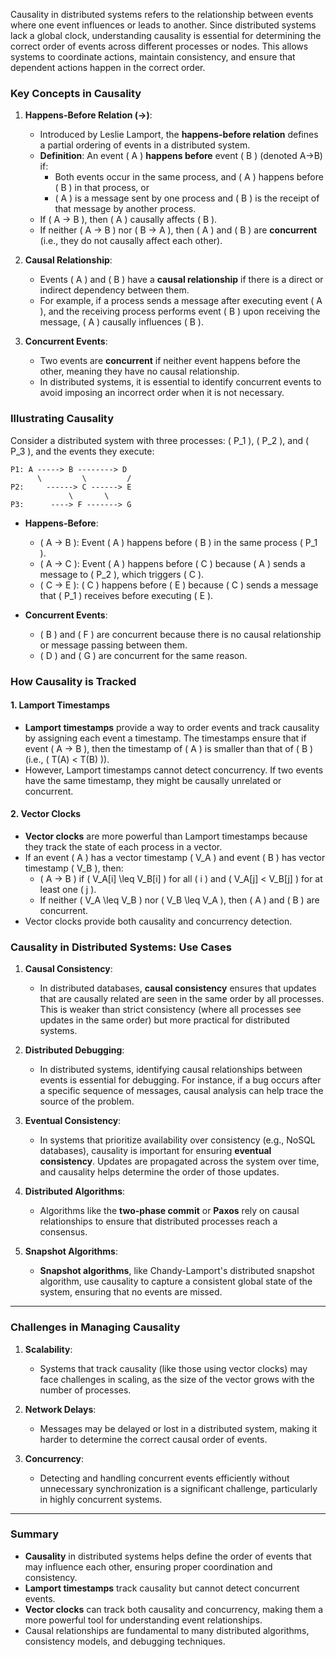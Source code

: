Causality in distributed systems refers to the relationship between events where one event influences or leads to another. Since distributed systems lack a global clock, understanding causality is essential for determining the correct order of events across different processes or nodes. This allows systems to coordinate actions, maintain consistency, and ensure that dependent actions happen in the correct order.

### Key Concepts in Causality

1. **Happens-Before Relation (→)**:
   - Introduced by Leslie Lamport, the **happens-before relation** defines a partial ordering of events in a distributed system.
   - **Definition**: An event \( A \) **happens before** event \( B \) (denoted A→B) if:
     - Both events occur in the same process, and \( A \) happens before \( B \) in that process, or
     - \( A \) is a message sent by one process and \( B \) is the receipt of that message by another process.
   - If \( A → B \), then \( A \) causally affects \( B \).
   - If neither \( A → B \) nor \( B → A \), then \( A \) and \( B \) are **concurrent** (i.e., they do not causally affect each other).

2. **Causal Relationship**:
   - Events \( A \) and \( B \) have a **causal relationship** if there is a direct or indirect dependency between them.
   - For example, if a process sends a message after executing event \( A \), and the receiving process performs event \( B \) upon receiving the message, \( A \) causally influences \( B \).

3. **Concurrent Events**:
   - Two events are **concurrent** if neither event happens before the other, meaning they have no causal relationship.
   - In distributed systems, it is essential to identify concurrent events to avoid imposing an incorrect order when it is not necessary.

### Illustrating Causality

Consider a distributed system with three processes: \( P_1 \), \( P_2 \), and \( P_3 \), and the events they execute:

```
P1: A -----> B --------> D
      \         \         /
P2:     ------> C ------> E
             \       \
P3:      ----> F -------> G
```

- **Happens-Before**:
  - \( A → B \): Event \( A \) happens before \( B \) in the same process \( P_1 \).
  - \( A → C \): Event \( A \) happens before \( C \) because \( A \) sends a message to \( P_2 \), which triggers \( C \).
  - \( C → E \): \( C \) happens before \( E \) because \( C \) sends a message that \( P_1 \) receives before executing \( E \).

- **Concurrent Events**:
  - \( B \) and \( F \) are concurrent because there is no causal relationship or message passing between them.
  - \( D \) and \( G \) are concurrent for the same reason.

### How Causality is Tracked

#### 1. **Lamport Timestamps**
   - **Lamport timestamps** provide a way to order events and track causality by assigning each event a timestamp. The timestamps ensure that if event \( A → B \), then the timestamp of \( A \) is smaller than that of \( B \) (i.e., \( T(A) < T(B) \)).
   - However, Lamport timestamps cannot detect concurrency. If two events have the same timestamp, they might be causally unrelated or concurrent.

#### 2. **Vector Clocks**
   - **Vector clocks** are more powerful than Lamport timestamps because they track the state of each process in a vector.
   - If an event \( A \) has a vector timestamp \( V_A \) and event \( B \) has vector timestamp \( V_B \), then:
     - \( A → B \) if \( V_A[i] \leq V_B[i] \) for all \( i \) and \( V_A[j] < V_B[j] \) for at least one \( j \).
     - If neither \( V_A \leq V_B \) nor \( V_B \leq V_A \), then \( A \) and \( B \) are concurrent.
   - Vector clocks provide both causality and concurrency detection.

### Causality in Distributed Systems: Use Cases

1. **Causal Consistency**:
   - In distributed databases, **causal consistency** ensures that updates that are causally related are seen in the same order by all processes. This is weaker than strict consistency (where all processes see updates in the same order) but more practical for distributed systems.

2. **Distributed Debugging**:
   - In distributed systems, identifying causal relationships between events is essential for debugging. For instance, if a bug occurs after a specific sequence of messages, causal analysis can help trace the source of the problem.

3. **Eventual Consistency**:
   - In systems that prioritize availability over consistency (e.g., NoSQL databases), causality is important for ensuring **eventual consistency**. Updates are propagated across the system over time, and causality helps determine the order of those updates.

4. **Distributed Algorithms**:
   - Algorithms like the **two-phase commit** or **Paxos** rely on causal relationships to ensure that distributed processes reach a consensus.

5. **Snapshot Algorithms**:
   - **Snapshot algorithms**, like Chandy-Lamport's distributed snapshot algorithm, use causality to capture a consistent global state of the system, ensuring that no events are missed.

---

### Challenges in Managing Causality

1. **Scalability**:
   - Systems that track causality (like those using vector clocks) may face challenges in scaling, as the size of the vector grows with the number of processes.

2. **Network Delays**:
   - Messages may be delayed or lost in a distributed system, making it harder to determine the correct causal order of events.

3. **Concurrency**:
   - Detecting and handling concurrent events efficiently without unnecessary synchronization is a significant challenge, particularly in highly concurrent systems.

---

### Summary

- **Causality** in distributed systems helps define the order of events that may influence each other, ensuring proper coordination and consistency.
- **Lamport timestamps** track causality but cannot detect concurrent events.
- **Vector clocks** can track both causality and concurrency, making them a more powerful tool for understanding event relationships.
- Causal relationships are fundamental to many distributed algorithms, consistency models, and debugging techniques.

